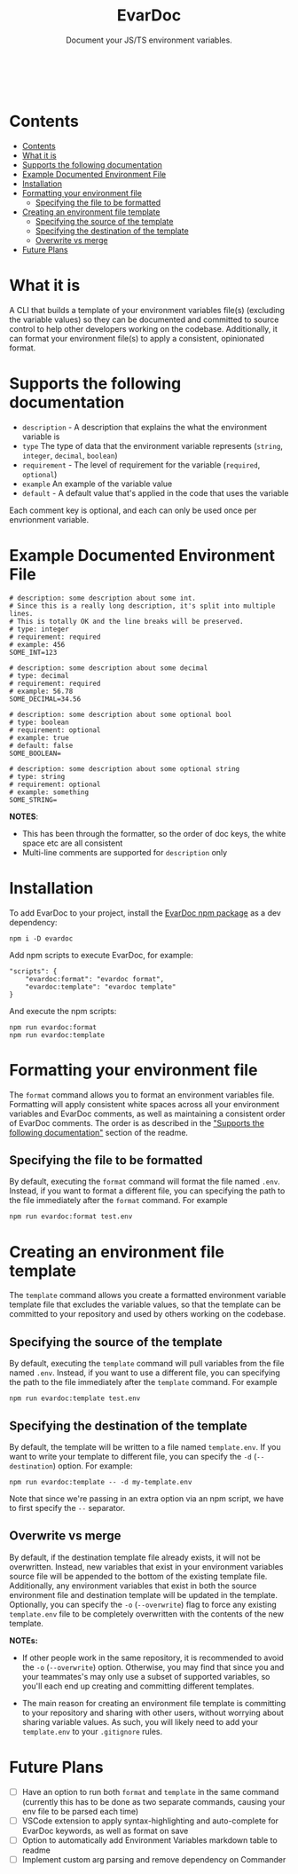 <h1 align="center">
    EvarDoc
</h1>

<p align="center">
    Document your JS/TS environment variables.
</p>
<br/>
<br/>
<br/>
<br/>

# Contents
- [Contents](#contents)
- [What it is](#what-it-is)
- [Supports the following documentation](#supports-the-following-documentation)
- [Example Documented Environment File](#example-documented-environment-file)
- [Installation](#installation)
- [Formatting your environment file](#formatting-your-environment-file)
  - [Specifying the file to be formatted](#specifying-the-file-to-be-formatted)
- [Creating an environment file template](#creating-an-environment-file-template)
  - [Specifying the source of the template](#specifying-the-source-of-the-template)
  - [Specifying the destination of the template](#specifying-the-destination-of-the-template)
  - [Overwrite vs merge](#overwrite-vs-merge)
- [Future Plans](#future-plans)

# What it is

A CLI that builds a template of your environment variables file(s) (excluding the variable values) so they can be documented and committed to source control to help other developers working on the codebase. Additionally, it can format your environment file(s) to apply a consistent, opinionated format.

# Supports the following documentation
- `description` - A description that explains the what the environment variable is
- `type` The type of data that the environment variable represents (`string`, `integer`, `decimal`, `boolean`)
- `requirement` - The level of requirement for the variable (`required`, `optional`)
- `example` An example of the variable value
- `default` - A default value that's applied in the code that uses the variable

Each comment key is optional, and each can only be used once per envrionment variable.


# Example Documented Environment File
```
# description: some description about some int.
# Since this is a really long description, it's split into multiple lines.
# This is totally OK and the line breaks will be preserved.
# type: integer
# requirement: required
# example: 456
SOME_INT=123

# description: some description about some decimal
# type: decimal
# requirement: required
# example: 56.78
SOME_DECIMAL=34.56

# description: some description about some optional bool
# type: boolean
# requirement: optional
# example: true
# default: false
SOME_BOOLEAN=

# description: some description about some optional string
# type: string
# requirement: optional
# example: something
SOME_STRING=
```
**NOTES**:
- This has been through the formatter, so the order of doc keys, the white space etc are all consistent
- Multi-line comments are supported for `description` only

# Installation
To add EvarDoc to your project, install the [EvarDoc npm package](https://www.npmjs.com/package/evardoc) as a dev dependency:
```
npm i -D evardoc
```
Add npm scripts to execute EvarDoc, for example:
```
"scripts": {
    "evardoc:format": "evardoc format",
    "evardoc:template": "evardoc template"
}
```
And execute the npm scripts:
```
npm run evardoc:format
npm run evardoc:template
```


# Formatting your environment file
The `format` command allows you to format an environment variables file. Formatting will apply consistent white spaces across all your environment variables and EvarDoc comments, as well as maintaining a consistent order of EvarDoc comments. The order is as described in the ["Supports the following documentation"](#supports-the-following-documentation) section of the readme.

## Specifying the file to be formatted
By default, executing the `format` command will format the file named `.env`. Instead, if you want to format a different file, you can specifying the path to the file immediately after the `format` command. For example
```
npm run evardoc:format test.env
``` 

# Creating an environment file template
The `template` command allows you create a formatted environment variable template file that excludes the variable values, so that the template can be committed to your repository and used by others working on the codebase.

## Specifying the source of the template
By default, executing the `template` command will pull variables from the file named `.env`. Instead, if you want to use a different file, you can specifying the path to the file immediately after the `template` command. For example
```
npm run evardoc:template test.env
``` 
## Specifying the destination of the template
By default, the template will be written to a file named `template.env`. If you want to write your template to different file, you can specify the `-d` (`--destination`) option. For example:
```
npm run evardoc:template -- -d my-template.env
```

Note that since we're passing in an extra option via an npm script, we have to first specify the `--` separator.

## Overwrite vs merge
By default, if the destination template file already exists, it will not be overwritten. Instead, new variables that exist in your environment variables source file will be appended to the bottom of the existing template file. Additionally, any environment variables that exist in both the source environment file and destination template will be updated in the template. Optionally, you can specify the `-o` (`--overwrite`) flag to force any existing `template.env` file to be completely overwritten with the contents of the new template.

**NOTEs:** 

- If other people work in the same repository, it is recommended to avoid the `-o` (`--overwrite`) option. Otherwise, you may find that since you and your teammates's may only use a subset of supported variables, so you'll each end up creating and committing different templates.

- The main reason for creating an environment file template is committing to your repository and sharing with other users, without worrying about sharing variable values. As such, you will likely need to add your `template.env` to your `.gitignore` rules.


# Future Plans
- [ ] Have an option to run both `format` and `template` in the same command (currently this has to be done as two separate commands, causing your env file to be parsed each time)
- [ ] VSCode extension to apply syntax-highlighting and  auto-complete for EvarDoc keywords, as well as format on save
- [ ] Option to automatically add Environment Variables markdown table to readme
- [ ] Implement custom arg parsing and remove dependency on Commander